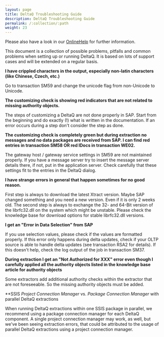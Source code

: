 ```yaml
---
layout: page
title: DeltaQ Troubleshooting Guide
description: DeltaQ Troubleshooting Guide
permalink: /:collection/:path
weight: 23
---
```


Please also have a look in our [OnlineHelp](https://help.theobald-software.com/en/) for further information.

This document is a collection of possible problems, pitfalls and common problems when setting up or running DeltaQ. It is based on lots of support cases and will be extended on a regular basis.

 

**I have crippled characters in the output, especially non-latin characters (like Chinese, Czech, etc.)**

Go to transaction SM59 and change the unicode flag from non-Unicode to Unicode.

 

**The customizing check is showing red indicators that are not related to missing authority objects.**

The steps of customizing a DeltaQ are not done properly in SAP. Start from the beginning and do exactly (!) what is written in the documentation. If an error occurs during a step don't consider the step as done.

 

**The customizing check is completely green but during extraction no messages and no data packages are received from SAP. I can find red entries in transaction SM58 OR red IDocs in transaction WE02.**

The gateway host / gateway service settings in SM59 are not maintained properly. If you have a message server try to insert the message server details there, if not, put in the application server. Check carefully that these settings fit to the entries in the DeltaQ dialog.

 

**I have strange errors in general that happen sometimes for no good reason.**

First step is always to download the latest Xtract version. Maybe SAP changed something and you need a new version. Even if it is only 2 weeks old. The second step is always to exchange the 32- and 64-Bit version of the librfc32.dll on the system which might be unstable. Please check the knowledge base for download options for stable librfc32.dll versions.

 

**I get an "Error in Data Selection" from SAP**

If you use selection values, please check if the values are formatted properly. If this error only happens during delta updates, check if your OLTP source is able to handle delta updates (see transaction RSA2 for details). If this doesn't help, check the log output of the job in transaction SM37.

 

**During extraction I get an "Not Authorized for XXX" error even though I carefully applied all the authority objects listed in the knowledge base article for authority objects**

Some extractors add additional authority checks within the extractor that are not foreseeable. So the missing authority objects must be added. 

**SSIS _Project Connection Manager_ vs. _Package Connection Manager_ with parallel DeltaQ extractions

When running DeltaQ extractions within one SSIS package in parallel, we recommend using a package connection manager for each DeltaQ component. A single project connection manager may work, as well, but we've been seeing extraction errors, that could be attributed to the usage of parallel DeltaQ extractions using a project connection manager. 


